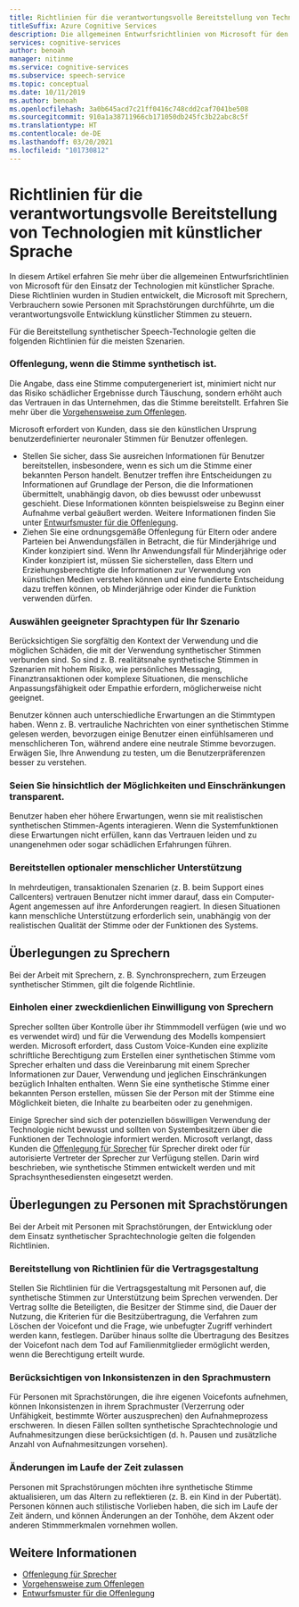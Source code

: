 ```yaml
---
title: Richtlinien für die verantwortungsvolle Bereitstellung von Technologien mit künstlicher Sprache
titleSuffix: Azure Cognitive Services
description: Die allgemeinen Entwurfsrichtlinien von Microsoft für den Einsatz der Technologien mit künstlicher Sprache. Diese wurden in Studien entwickelt, die Microsoft mit Sprechern, Verbrauchern sowie Personen mit Sprachstörungen durchführte, um die verantwortungsvolle Entwicklung der künstlichen Sprache zu steuern.
services: cognitive-services
author: benoah
manager: nitinme
ms.service: cognitive-services
ms.subservice: speech-service
ms.topic: conceptual
ms.date: 10/11/2019
ms.author: benoah
ms.openlocfilehash: 3a0b645acd7c21ff0416c748cdd2caf7041be508
ms.sourcegitcommit: 910a1a38711966cb171050db245fc3b22abc8c5f
ms.translationtype: HT
ms.contentlocale: de-DE
ms.lasthandoff: 03/20/2021
ms.locfileid: "101730812"
---
```

# <a name="guidelines-for-responsible-deployment-of-synthetic-voice-technology"></a>Richtlinien für die verantwortungsvolle Bereitstellung von Technologien mit künstlicher Sprache

In diesem Artikel erfahren Sie mehr über die allgemeinen Entwurfsrichtlinien von Microsoft für den Einsatz der Technologien mit künstlicher Sprache. Diese Richtlinien wurden in Studien entwickelt, die Microsoft mit Sprechern, Verbrauchern sowie Personen mit Sprachstörungen durchführte, um die verantwortungsvolle Entwicklung künstlicher Stimmen zu steuern.

Für die Bereitstellung synthetischer Speech-Technologie gelten die folgenden Richtlinien für die meisten Szenarien.

### <a name="disclose-when-the-voice-is-synthetic"></a>Offenlegung, wenn die Stimme synthetisch ist.
Die Angabe, dass eine Stimme computergeneriert ist, minimiert nicht nur das Risiko schädlicher Ergebnisse durch Täuschung, sondern erhöht auch das Vertrauen in das Unternehmen, das die Stimme bereitstellt. Erfahren Sie mehr über die [Vorgehensweise zum Offenlegen](concepts-disclosure-guidelines.md).

Microsoft erfordert von Kunden, dass sie den künstlichen Ursprung benutzerdefinierter neuronaler Stimmen für Benutzer offenlegen. 
* Stellen Sie sicher, dass Sie ausreichen Informationen für Benutzer bereitstellen, insbesondere, wenn es sich um die Stimme einer bekannten Person handelt. Benutzer treffen ihre Entscheidungen zu Informationen auf Grundlage der Person, die die Informationen übermittelt, unabhängig davon, ob dies bewusst oder unbewusst geschieht.  Diese Informationen könnten beispielsweise zu Beginn einer Aufnahme verbal geäußert werden. Weitere Informationen finden Sie unter [Entwurfsmuster für die Offenlegung](concepts-disclosure-patterns.md).   
* Ziehen Sie eine ordnungsgemäße Offenlegung für Eltern oder andere Parteien bei Anwendungsfällen in Betracht, die für Minderjährige und Kinder konzipiert sind. Wenn Ihr Anwendungsfall für Minderjährige oder Kinder konzipiert ist, müssen Sie sicherstellen, dass Eltern und Erziehungsberechtigte die Informationen zur Verwendung von künstlichen Medien verstehen können und eine fundierte Entscheidung dazu treffen können, ob Minderjährige oder Kinder die Funktion verwenden dürfen. 

### <a name="select-appropriate-voice-types-for-your-scenario"></a>Auswählen geeigneter Sprachtypen für Ihr Szenario
Berücksichtigen Sie sorgfältig den Kontext der Verwendung und die möglichen Schäden, die mit der Verwendung synthetischer Stimmen verbunden sind. So sind z. B. realitätsnahe synthetische Stimmen in Szenarien mit hohem Risiko, wie persönliches Messaging, Finanztransaktionen oder komplexe Situationen, die menschliche Anpassungsfähigkeit oder Empathie erfordern, möglicherweise nicht geeignet. 

Benutzer können auch unterschiedliche Erwartungen an die Stimmtypen haben. Wenn z. B. vertrauliche Nachrichten von einer synthetischen Stimme gelesen werden, bevorzugen einige Benutzer einen einfühlsameren und menschlicheren Ton, während andere eine neutrale Stimme bevorzugen. Erwägen Sie, Ihre Anwendung zu testen, um die Benutzerpräferenzen besser zu verstehen.

### <a name="be-transparent-about-capabilities-and-limitations"></a>Seien Sie hinsichtlich der Möglichkeiten und Einschränkungen transparent.
Benutzer haben eher höhere Erwartungen, wenn sie mit realistischen synthetischen Stimmen-Agents interagieren. Wenn die Systemfunktionen diese Erwartungen nicht erfüllen, kann das Vertrauen leiden und zu unangenehmen oder sogar schädlichen Erfahrungen führen.

### <a name="provide-optional-human-support"></a>Bereitstellen optionaler menschlicher Unterstützung
In mehrdeutigen, transaktionalen Szenarien (z. B. beim Support eines Callcenters) vertrauen Benutzer nicht immer darauf, dass ein Computer-Agent angemessen auf ihre Anforderungen reagiert. In diesen Situationen kann menschliche Unterstützung erforderlich sein, unabhängig von der realistischen Qualität der Stimme oder der Funktionen des Systems.

## <a name="considerations-for-voice-talent"></a>Überlegungen zu Sprechern
Bei der Arbeit mit Sprechern, z. B. Synchronsprechern, zum Erzeugen synthetischer Stimmen, gilt die folgende Richtlinie.

### <a name="obtain-meaningful-consent-from-voice-talent"></a>Einholen einer zweckdienlichen Einwilligung von Sprechern
Sprecher sollten über Kontrolle über ihr Stimmmodell verfügen (wie und wo es verwendet wird) und für die Verwendung des Modells kompensiert werden. Microsoft erfordert, dass Custom Voice-Kunden eine explizite schriftliche Berechtigung zum Erstellen einer synthetischen Stimme vom Sprecher erhalten und dass die Vereinbarung mit einem Sprecher Informationen zur Dauer, Verwendung und jeglichen Einschränkungen bezüglich Inhalten enthalten.  Wenn Sie eine synthetische Stimme einer bekannten Person erstellen, müssen Sie der Person mit der Stimme eine Möglichkeit bieten, die Inhalte zu bearbeiten oder zu genehmigen.

Einige Sprecher sind sich der potenziellen böswilligen Verwendung der Technologie nicht bewusst und sollten von Systembesitzern über die Funktionen der Technologie informiert werden. Microsoft verlangt, dass Kunden die [Offenlegung für Sprecher](/legal/cognitive-services/speech-service/disclosure-voice-talent) für Sprecher direkt oder für autorisierte Vertreter der Sprecher zur Verfügung stellen. Darin wird beschrieben, wie synthetische Stimmen entwickelt werden und mit Sprachsynthesediensten eingesetzt werden.

## <a name="considerations-for-those-with-speech-disorders"></a>Überlegungen zu Personen mit Sprachstörungen
Bei der Arbeit mit Personen mit Sprachstörungen, der Entwicklung oder dem Einsatz synthetischer Sprachtechnologie gelten die folgenden Richtlinien.

### <a name="provide-guidelines-to-establish-contracts"></a>Bereitstellung von Richtlinien für die Vertragsgestaltung
Stellen Sie Richtlinien für die Vertragsgestaltung mit Personen auf, die synthetische Stimmen zur Unterstützung beim Sprechen verwenden. Der Vertrag sollte die Beteiligten, die Besitzer der Stimme sind, die Dauer der Nutzung, die Kriterien für die Besitzübertragung, die Verfahren zum Löschen der Voicefont und die Frage, wie unbefugter Zugriff verhindert werden kann, festlegen. Darüber hinaus sollte die Übertragung des Besitzes der Voicefont nach dem Tod auf Familienmitglieder ermöglicht werden, wenn die Berechtigung erteilt wurde.

### <a name="account-for-inconsistencies-in-speech-patterns"></a>Berücksichtigen von Inkonsistenzen in den Sprachmustern
Für Personen mit Sprachstörungen, die ihre eigenen Voicefonts aufnehmen, können Inkonsistenzen in ihrem Sprachmuster (Verzerrung oder Unfähigkeit, bestimmte Wörter auszusprechen) den Aufnahmeprozess erschweren. In diesen Fällen sollten synthetische Sprachtechnologie und Aufnahmesitzungen diese berücksichtigen (d. h. Pausen und zusätzliche Anzahl von Aufnahmesitzungen vorsehen).

### <a name="allow-modification-over-time"></a>Änderungen im Laufe der Zeit zulassen
Personen mit Sprachstörungen möchten ihre synthetische Stimme aktualisieren, um das Altern zu reflektieren (z. B. ein Kind in der Pubertät). Personen können auch stilistische Vorlieben haben, die sich im Laufe der Zeit ändern, und können Änderungen an der Tonhöhe, dem Akzent oder anderen Stimmmerkmalen vornehmen wollen.


## <a name="see-also"></a>Weitere Informationen

* [Offenlegung für Sprecher](/legal/cognitive-services/speech-service/disclosure-voice-talent?context=%2fazure%2fcognitive-services%2fspeech-service%2fcontext%2fcontext)
* [Vorgehensweise zum Offenlegen](concepts-disclosure-guidelines.md)
* [Entwurfsmuster für die Offenlegung](concepts-disclosure-patterns.md)